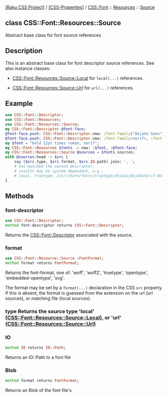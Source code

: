 [[Raku CSS Project]](https://css-raku.github.io)
 / [[CSS-Properties]](https://css-raku.github.io/CSS-Properties-raku)
 / [CSS::Font](https://css-raku.github.io/CSS-Properties-raku/CSS/Font)
 :: [Resources](https://css-raku.github.io/CSS-Properties-raku/CSS/Font/Resources)
 :: [Source](https://css-raku.github.io/CSS-Properties-raku/CSS/Font/Resources/Source)

class CSS::Font::Resources::Source
----------------------------------

Abstract base class for font source references

Description
-----------

This is an abstract base class for font descriptor source references. See also instance classes:

  * [CSS::Font::Resources::Source::Local](https://css-raku.github.io/CSS-Properties-raku/CSS/Font/Resources/Source/Local) for `local(...)` references.

  * [CSS::Font::Resources::Source::Url](https://css-raku.github.io/CSS-Properties-raku/CSS/Font/Resources/Source/Url) for `url(...)` references.

Example
-------

```raku
use CSS::Font::Descriptor;
use CSS::Font::Resources;
use CSS::Font::Resources::Source;
my CSS::Font::Descriptor @font-face;
@font-face.push: CSS::Font::Descriptor.new: :font-family("DejaVu Sans"), :src<url("fonts/DejaVuSans.ttf")>;
@font-face.push: CSS::Font::Descriptor.new: :font-family<serif>, :font-weight<bold>, :src<local(DejaVuSans-Bold)>;
my $font = "bold 12pt times roman, serif";
my CSS::Font::Resources $fonts .= new: :$font, :@font-face;
my CSS::Font::Resources::Source @sources = $fonts.sources;
with @sources.head -> $src {
    say ($src.type, $src.format, $src.IO.path).join: ', ';
    # has matched the second descriptor.
    # results may be system dependant, e.g.:
    # local, truetype, /usr/share/fonts/truetype/dejavu/DejaVuSerif-Bold.ttf
}
```

Methods
-------

### font-descriptor

```raku
use CSS::Font::Descriptor;
method font-descriptor returns CSS::Font::Descriptor;
```

Returns the [CSS::Font::Descriptor](https://css-raku.github.io/CSS-Properties-raku/CSS/Font/Descriptor) associated with the source.

### format

```raku
use CSS::Font::Resource::Source :FontFormat;
method format returns FontFormat;
```

Returns the font-format, one of: 'woff', 'woff2', 'truetype', 'opentype', 'embedded-opentype', 'svg'.

The format may be set by a `format(...)` declaration in the CSS `src` property. If this is absent, the format is guessed from the extension on the url (url sources), or matching file (local sources).

### type Returns the source type 'local' ([CSS::Font::Resources::Source::Local](https://css-raku.github.io/CSS-Properties-raku/CSS/Font/Resources/Source/Local)), or 'url' ([CSS::Font::Resources::Source::Url](https://css-raku.github.io/CSS-Properties-raku/CSS/Font/Resources/Source/Url))

### IO

```raku
method IO returns IO::Path;
```

Returns an IO::Path to a font file

### Blob

```raku
method format returns FontFormat;
```

Returns an Blob of the font file's


